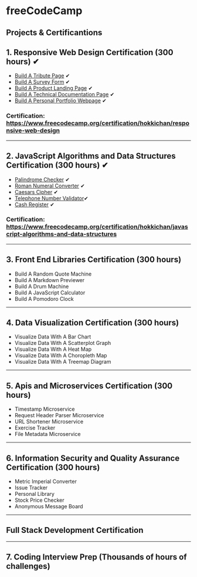 # freeCodeCamp

## Projects & Certificantions

## 1. Responsive Web Design Certification (300 hours) ✔

- [Build A Tribute Page](https://hokkichan.github.io/FCC.Projects/RWD/tribute.html) ✔
- [Build A Survey Form](https://hokkichan.github.io/FCC.Projects/RWD/survey.html) ✔
- [Build A Product Landing Page](https://hokkichan.github.io/FCC.Projects/RWD/product.html) ✔
- [Build A Technical Documentation Page](https://hokkichan.github.io/FCC.Projects/RWD/documentationpage.html) ✔
- [Build A Personal Portfolio Webpage](https://hokkichan.github.io/FCC.Projects/RWD/portfolio.html) ✔

### Certification: https://www.freecodecamp.org/certification/hokkichan/responsive-web-design

---

## 2. JavaScript Algorithms and Data Structures Certification (300 hours) ✔

- [Palindrome Checker](https://github.com/hokkichan/FCC.Projects/blob/master/JS/txt/palindrome-checker.txt) ✔
- [Roman Numeral Converter](https://github.com/hokkichan/FCC.Projects/blob/master/JS/txt/roman-numeral-converter.txt) ✔
- [Caesars Cipher](https://github.com/hokkichan/FCC.Projects/blob/master/JS/txt/caesars-cipher.txt) ✔
- [Telephone Number Validator](https://github.com/hokkichan/FCC.Projects/blob/master/JS/txt/cash-register.txt)✔
- [Cash Register](https://github.com/hokkichan/FCC.Projects/blob/master/JS/txt/cash-register.txt) ✔

### Certification: https://www.freecodecamp.org/certification/hokkichan/javascript-algorithms-and-data-structures

---

## 3. Front End Libraries Certification (300 hours)

- Build A Random Quote Machine
- Build A Markdown Previewer
- Build A Drum Machine
- Build A JavaScript Calculator
- Build A Pomodoro Clock

---

## 4. Data Visualization Certification (300 hours)

- Visualize Data With A Bar Chart
- Visualize Data With A Scatterplot Graph
- Visualize Data With A Heat Map
- Visualize Data With A Choropleth Map
- Visualize Data With A Treemap Diagram

---

## 5. Apis and Microservices Certification (300 hours)

- Timestamp Microservice
- Request Header Parser Microservice
- URL Shortener Microservice
- Exercise Tracker
- File Metadata Microservice

---

## 6. Information Security and Quality Assurance Certification (300 hours)

- Metric Imperial Converter
- Issue Tracker
- Personal Library
- Stock Price Checker
- Anonymous Message Board

---

## Full Stack Development Certification

---

## 7. Coding Interview Prep (Thousands of hours of challenges)

